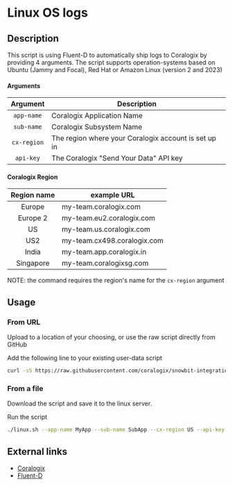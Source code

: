 # Linux OS logs

## Description
This script is using Fluent-D to automatically ship logs to Coralogix by providing 4 arguments.
The script supports operation-systems based on Ubuntu (Jammy and Focal), Red Hat or Amazon Linux (version 2 and 2023)

#### Arguments
|   Argument    | Description                                          |
|:-------------:|------------------------------------------------------|
|  `app-name`   | Coralogix Application Name                           |
|  `sub-name`   | Coralogix Subsystem Name                             |
|  `cx-region`  | The region where your Coralogix account is set up in |
|   `api-key`   | The Coralogix "Send Your Data" API key               |

#### Coralogix Region
| Region name | example URL                 |
|:-----------:|-----------------------------|
|   Europe    | my-team.coralogix.com       |
|  Europe 2   | my-team.eu2.coralogix.com   |
|     US      | my-team.us.coralogix.com    |
|     US2     | my-team.cx498.coralogix.com |
|    India    | my-team.app.coralogix.in    |
|  Singapore  | my-team.coralogixsg.com     |
NOTE: the command requires the region's name for the `cx-region` argument 

## Usage

### From URL
Upload to a location of your choosing, or use the raw script directly from GitHub 

Add the following line to your existing user-data script
```bash
curl -sS https://raw.githubusercontent.com/coralogix/snowbit-integrations/feature/os-logs-script/SIEM%20%26%20SaaS/OS%20Logs/Linux/linux.sh | bash -s -- --app-name MyApp --sub-name SubApp --cx-region US --api-key abc123
```

### From a file
Download the script and save it to the linux server.

Run the script 
```bash
./linux.sh --app-name MyApp --sub-name SubApp --cx-region US --api-key abc123
```

## External links
* [Coralogix](https://coralogix.com/)
* [Fluent-D](https://docs.fluentd.org/)
